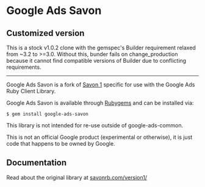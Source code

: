 # Google Ads Savon

## Customized version

This is a stock v1.0.2 clone with the gemspec's Builder requirement relaxed from ~3.2 to >=3.0.
Without this, bunder fails on change_production because it cannot find compatible versions of Builder due to
conflicting requirements.

***

Google Ads Savon is a fork of [Savon 1](http://savonrb.com/version1/)
specific for use with the Google Ads Ruby Client Library.

Google Ads Savon is available through [Rubygems](http://rubygems.org/gems/google-ads-savon) and can be installed via:

    $ gem install google-ads-savon

This library is not intended for re-use outside of google-ads-common.

This is not an official Google product (experimental or otherwise), it is just code that happens to be owned by Google.

Documentation
-------------

Read about the original library at [savonrb.com/version1/](http://savonrb.com/version1/)

